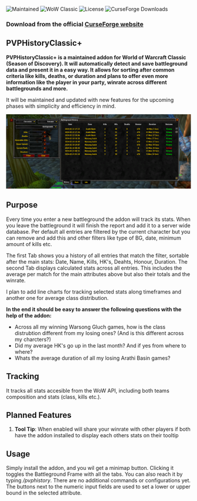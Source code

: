 ![Maintained](https://img.shields.io/badge/Maintained%3F-yes-green.svg)
![WoW Classic](https://img.shields.io/badge/WoW%20Classic-v1.15.0-9cf.svg)
![License](https://img.shields.io/badge/license-MIT-green.svg)
![CurseForge Downloads](https://img.shields.io/curseforge/dt/960937)
### Download from the official [CurseForge website](https://legacy.curseforge.com/wow/addons/pvphistoryclassic)



PVPHistoryClassic+
------------------

**PVPHistoryClassic+ is a maintained addon for World of Warcraft Classic (Season of Discovery). It will automatically detect and save battleground data and present it in a easy way. 
It allows for sorting after common criteria like kills, deaths, or duration and plans to offer even more information like the player in your party, winrate across different battlegrounds and more.**

It will be maintained and updated with new features for the upcoming phases with simplicity and efficiency in mind.


![History tab with filter](pictures/history.png)

## Purpose

Every time you enter a new battleground the addon will track its stats. When you leave the battleground it will finish the report and add it to a server wide database.
Per default all entries are filtered by the current character but you can remove and add this and other filters like type of BG, date, minimum amount of kills etc.

The first Tab shows you a history of all entries that match the filter, sortable after the main stats: Date, Name, Kills, HK's, Deahts, Honour, Duration.
The second Tab displays calculated stats across all entries. This includes the average per match for the main attributes above but also their totals and the winrate.

I plan to add line charts for tracking selected stats along timeframes and another one for average class distribution. 

**In the end it should be easy to answer the following questions with the help of the addon:**

-  Across all my winning Warsong Gluch games, how is the class distrubtion different from my losing ones? (And is this different across my charcters?)
- Did my average HK's go up in the last month? And if yes from where to where?
- Whats the average duration of all my losing Arathi Basin games?


## Tracking

It tracks all stats accesible from the WoW API, including both teams composition and stats (class, kills etc.).


## Planned Features

1. **Tool Tip**: When enabled will share your winrate with other players if both have the addon installed to display each others stats on their tooltip

## Usage

Simply install the addon, and you wil get a minimap button. Clicking it toggles the Battleground Frame with all the tabs. You can also reach it by typing */pvphistory*. There are no additional commands or
configurations yet.
The buttons next to the numeric input fields are used to set a lower or upper bound in the selected attribute.
